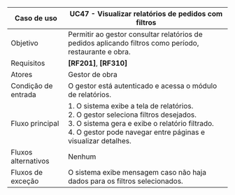 | Caso de uso       | UC47 - Visualizar relatórios de pedidos com filtros       |
|-------------------|----------------------------------------------------|
| Objetivo          | Permitir ao gestor consultar relatórios de pedidos aplicando filtros como período, restaurante e obra. |
| Requisitos        | **[RF201]**, **[RF310]**                                        |
| Atores            | Gestor de obra                                     |
| Condição de entrada | O gestor está autenticado e acessa o módulo de relatórios. |
| Fluxo principal   | 1. O sistema exibe a tela de relatórios.<br>2. O gestor seleciona filtros desejados.<br>3. O sistema gera e exibe o relatório filtrado.<br>4. O gestor pode navegar entre páginas e visualizar detalhes. |
| Fluxos alternativos | Nenhum                                           |
| Fluxos de exceção | O sistema exibe mensagem caso não haja dados para os filtros selecionados. |
